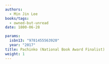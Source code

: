```yaml
---
authors:
  - Min Jin Lee
books/tags:
  - owned-but-unread
date: 1800-06-28

params:
  isbn13: "9781455563920"
  year: "2017"
title: Pachinko (National Book Award Finalist)
weight: 1
---
```


<!--more-->
